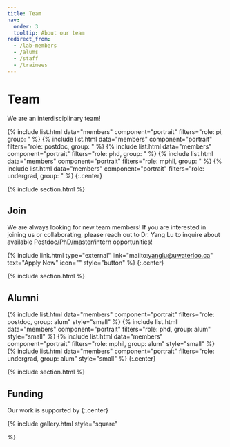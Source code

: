 ```yaml
---
title: Team
nav:
  order: 3
  tooltip: About our team
redirect_from:
  - /lab-members
  - /alums
  - /staff
  - /trainees
---
```


# <i class="fas fa-users"></i>Team

We are an interdisciplinary team!

{% include list.html data="members" component="portrait" filters="role: pi, group: " %}
{% include list.html data="members" component="portrait" filters="role: postdoc, group: " %}
{% include list.html data="members" component="portrait" filters="role: phd, group: " %}
{% include list.html data="members" component="portrait" filters="role: mphil, group: " %}
{% include list.html data="members" component="portrait" filters="role: undergrad, group: " %}
{:.center}

{% include section.html %}

## Join

We are always looking for new team members! If you are interested in joining us or collaborating, please reach out to Dr. Yang Lu to inquire about available Postdoc/PhD/master/intern opportunities!

{% include link.html type="external" link="mailto:yanglu@uwaterloo.ca" text="Apply Now" icon="" style="button" %}
{:.center}

{% include section.html %}

## Alumni

{% include list.html data="members" component="portrait" filters="role: postdoc, group: alum" style="small" %}
{% include list.html data="members" component="portrait" filters="role: phd, group: alum" style="small" %}
{% include list.html data="members" component="portrait" filters="role: mphil, group: alum" style="small" %}
{% include list.html data="members" component="portrait" filters="role: undergrad, group: alum" style="small" %}
{:.center}

{% include section.html %}

## Funding

Our work is supported by
{:.center}

{%
  include gallery.html
  style="square"

%}
